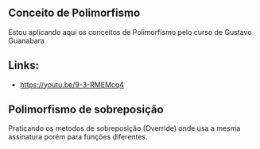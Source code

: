 ## Conceito de Polimorfismo


Estou aplicando aqui os conceitos de Polimorfismo pelo curso de Gustavo Guanabara

## Links: 

* https://youtu.be/9-3-RMEMcq4


## Polimorfismo de sobreposição
Praticando os metodos de sobreposição (Override) onde usa a mesma assinatura porém para funções diferentes.
